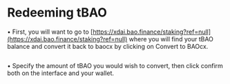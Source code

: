 # Redeeming tBAO

• First, you will want to go to [https://xdai.bao.finance/staking?ref=null](https://xdai.bao.finance/staking?ref=null) where you will find your tBAO balance and convert it back to baocx by clicking on Convert to BAOcx.&#x20;

<figure><img src="https://lh3.googleusercontent.com/3uwJTc97w378bn1vunQmMaZu6cONUnwsG-dNp_AinvZ7vNyJ_PrHmKxcBtrWi7pJqmW63KNCcltP6pf-NwK8WiijmSqnnGN3akUfdmx090fqxpdGO5GvpK1IKJNBSvMQOTLS_OaCo-dw8OCf-BavOFOMzBLDH8r0UOEiQW4aidotkwR3FqHXAErqAb3Bcg" alt=""><figcaption></figcaption></figure>

• Specify the amount of tBAO you would wish to convert, then click confirm both on the interface and your wallet.&#x20;

<figure><img src="https://lh5.googleusercontent.com/JolDDnT_4cpv-GaKI1o-_zvLUu34CbK0lBO2_L6rQJuMxakcO93dv1oCx4xAA2EizXPloKrQE4TZMdDvhREHq0uf5Cz_tW8oebvqbERGT1mM3fCbHyOZnwlk8OLzjqHFKMoH1YP-SrSFKcrDZyUCCTNo15ANbobnPzAjSLDHNRnH1K4N2jN6t-QT2LZfQA" alt=""><figcaption></figcaption></figure>
